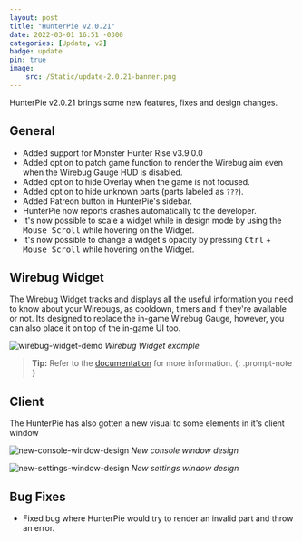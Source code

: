 ```yaml
---
layout: post
title: "HunterPie v2.0.21"
date: 2022-03-01 16:51 -0300
categories: [Update, v2]
badge: update
pin: true
image:
    src: /Static/update-2.0.21-banner.png
---
```

HunterPie v2.0.21 brings some new features, fixes and design changes.

## General

+ Added support for Monster Hunter Rise v3.9.0.0
+ Added option to patch game function to render the Wirebug aim even when the Wirebug Gauge HUD is disabled.
+ Added option to hide Overlay when the game is not focused.
+ Added option to hide unknown parts (parts labeled as `???`).
+ Added Patreon button in HunterPie's sidebar.
+ HunterPie now reports crashes automatically to the developer.
+ It's now possible to scale a widget while in design mode by using the <kbd>Mouse Scroll</kbd> while hovering on the Widget.
+ It's now possible to change a widget's opacity by pressing <kbd>Ctrl</kbd> + <kbd>Mouse Scroll</kbd> while hovering on the Widget.

## Wirebug Widget

The Wirebug Widget tracks and displays all the useful information you need to know about your Wirebugs, as cooldown, timers and if they're available or not. Its designed to replace the in-game Wirebug Gauge, however, you can also place it on top of the in-game UI too.

![wirebug-widget-demo](https://media.discordapp.net/attachments/456629861637816340/946501591798796338/unknown.png) *Wirebug Widget example*

> **Tip:** Refer to the [documentation](/posts/wirebug-widget) for more information.
{: .prompt-note }

## Client

The HunterPie has also gotten a new visual to some elements in it's client window

![new-console-window-design](https://media.discordapp.net/attachments/456629861637816340/948305061577117796/unknown.png) *New console window design*

![new-settings-window-design](https://media.discordapp.net/attachments/456629861637816340/948305525009969152/unknown.png) *New settings window design*

## Bug Fixes

- Fixed bug where HunterPie would try to render an invalid part and throw an error.